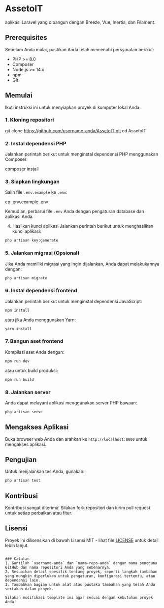 # AssetoIT
aplikasi Laravel yang dibangun dengan Breeze, Vue, Inertia, dan Filament.

## Prerequisites
Sebelum Anda mulai, pastikan Anda telah memenuhi persyaratan berikut:

- PHP >= 8.0
- Composer
- Node.js >= 14.x
- npm
- Git

## Memulai
Ikuti instruksi ini untuk menyiapkan proyek di komputer lokal Anda.

### 1. Kloning repositori
git clone https://github.com/username-anda/AssetoIT.git
cd AssetoIT

### 2. Instal dependensi PHP
Jalankan perintah berikut untuk menginstal dependensi PHP menggunakan Composer:

composer install

### 3. Siapkan lingkungan
Salin file `.env.example` ke `.env`:

cp .env.example .env

Kemudian, perbarui file `.env` Anda dengan pengaturan database dan aplikasi Anda.

4. Hasilkan kunci aplikasi
Jalankan perintah berikut untuk menghasilkan kunci aplikasi:

```bash
php artisan key:generate
```

### 5. Jalankan migrasi (Opsional)

Jika Anda memiliki migrasi yang ingin dijalankan, Anda dapat melakukannya dengan:

```bash
php artisan migrate
```

### 6. Instal dependensi frontend

Jalankan perintah berikut untuk menginstal dependensi JavaScript:

```bash
npm install
```
atau jika Anda menggunakan Yarn:

```bash
yarn install
```

### 7. Bangun aset frontend

Kompilasi aset Anda dengan:

```bash
npm run dev
```
atau untuk build produksi:

```bash
npm run build
```

### 8. Jalankan server

Anda dapat melayani aplikasi menggunakan server PHP bawaan:

```bash
php artisan serve
```

## Mengakses Aplikasi

Buka browser web Anda dan arahkan ke `http://localhost:8000` untuk mengakses aplikasi.

## Pengujian

Untuk menjalankan tes Anda, gunakan:

```bash
php artisan test
```

## Kontribusi

Kontribusi sangat diterima! Silakan fork repositori dan kirim pull request untuk setiap perbaikan atau fitur.

## Lisensi

Proyek ini dilisensikan di bawah Lisensi MIT - lihat file [LICENSE](LICENSE) untuk detail lebih lanjut.
```

### Catatan
1. Gantilah `username-anda` dan `nama-repo-anda` dengan nama pengguna GitHub dan nama repositori Anda yang sebenarnya.
2. Sesuaikan detail spesifik tentang proyek, seperti langkah tambahan yang mungkin diperlukan untuk pengaturan, konfigurasi tertentu, atau dependensi lain.
3. Tambahkan bagian untuk alat atau pustaka tambahan yang telah Anda sertakan dalam proyek.

Silakan modifikasi template ini agar sesuai dengan kebutuhan proyek Anda!
